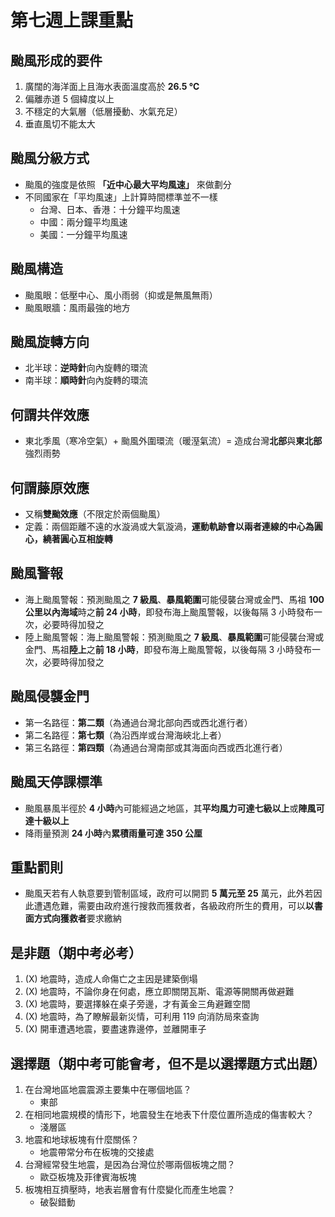 # 第七週上課重點
## 颱風形成的要件
1. 廣闊的海洋面上且海水表面溫度高於 **26.5 ℃**
2. 偏離赤道 5 個緯度以上
3. 不穩定的大氣層（低層擾動、水氣充足）
4. 垂直風切不能太大

## 颱風分級方式
* 颱風的強度是依照 **「近中心最大平均風速」** 來做劃分
* 不同國家在「平均風速」上計算時間標準並不一樣
    * 台灣、日本、香港：十分鐘平均風速
    * 中國：兩分鐘平均風速
    * 美國：一分鐘平均風速

## 颱風構造
* 颱風眼：低壓中心、風小雨弱（抑或是無風無雨）
* 颱風眼牆：風雨最強的地方

## 颱風旋轉方向
* 北半球：**逆時針**向內旋轉的環流
* 南半球：**順時針**向內旋轉的環流

## 何謂共伴效應
* 東北季風（寒冷空氣）+ 颱風外圍環流（暖溼氣流）= 造成台灣**北部**與**東北部**強烈雨勢

## 何謂藤原效應
* 又稱**雙颱效應**（不限定於兩個颱風）
* 定義：兩個距離不遠的水漩渦或大氣漩渦，**運動軌跡會以兩者連線的中心為圓心，繞著圓心互相旋轉**

## 颱風警報
* 海上颱風警報：預測颱風之 **7 級風**、**暴風範圍**可能侵襲台灣或金門、馬祖 **100 公里以內海域**時之**前 24 小時**，即發布海上颱風警報，以後每隔 3 小時發布一次，必要時得加發之
* 陸上颱風警報：海上颱風警報：預測颱風之 **7 級風**、**暴風範圍**可能侵襲台灣或金門、馬祖**陸上**之**前 18 小時**，即發布海上颱風警報，以後每隔 3 小時發布一次，必要時得加發之

## 颱風侵襲金門
* 第一名路徑：**第二類**（為通過台灣北部向西或西北進行者）
* 第二名路徑：**第七類**（為沿西岸或台灣海峽北上者）
* 第三名路徑：**第四類**（為通過台灣南部或其海面向西或西北進行者）

## 颱風天停課標準
* 颱風暴風半徑於 **4 小時**內可能經過之地區，其**平均風力可達七級以上**或**陣風可達十級以上**
* 降雨量預測 **24 小時**內**累積雨量可達 350 公厘**

## 重點罰則
* 颱風天若有人執意要到管制區域，政府可以開罰 **5 萬元至 25** 萬元，此外若因此遭遇危難，需要由政府進行搜救而獲救者，各級政府所生的費用，可以**以書面方式向獲救者**要求繳納

## 是非題（期中考必考）
1. (X) 地震時，造成人命傷亡之主因是建築倒塌
2. (X) 地震時，不論你身在何處，應立即關閉瓦斯、電源等開關再做避難
3. (X) 地震時，要選擇躲在桌子旁邊，才有黃金三角避難空間
4. (X) 地震時，為了瞭解最新災情，可利用 119 向消防局來查詢
5. (X) 開車遭遇地震，要盡速靠邊停，並離開車子

## 選擇題（期中考可能會考，但不是以選擇題方式出題）
1. 在台灣地區地震震源主要集中在哪個地區？
    * 東部
2. 在相同地震規模的情形下，地震發生在地表下什麼位置所造成的傷害較大？
    * 淺層區
3. 地震和地球板塊有什麼關係？
    * 地震帶常分布在板塊的交接處
4. 台灣經常發生地震，是因為台灣位於哪兩個板塊之間？
    * 歐亞板塊及菲律賓海板塊
5. 板塊相互擠壓時，地表岩層會有什麼變化而產生地震？
    * 破裂錯動